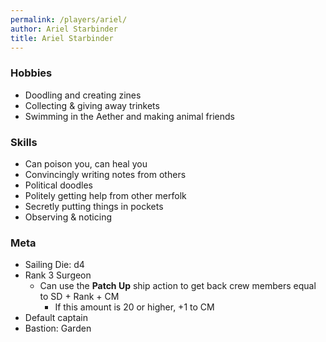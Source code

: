 ```yaml
---
permalink: /players/ariel/
author: Ariel Starbinder
title: Ariel Starbinder
---
```


### Hobbies
* Doodling and creating zines
* Collecting & giving away trinkets
* Swimming in the Aether and making animal friends

### Skills
* Can poison you, can heal you
* Convincingly writing notes from others
* Political doodles
* Politely getting help from other merfolk
* Secretly putting things in pockets
* Observing & noticing

### Meta
* Sailing Die: d4
* Rank 3 Surgeon
  * Can use the **Patch Up** ship action to get back crew members equal to SD + Rank + CM
    * If this amount is 20 or higher, +1 to CM
* Default captain
* Bastion: Garden
